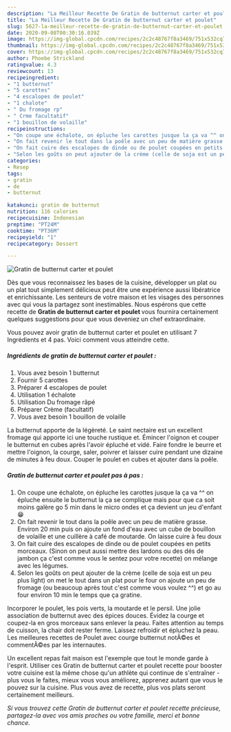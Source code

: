 ```yaml
---
description: "La Meilleur Recette De Gratin de butternut carter et poulet"
title: "La Meilleur Recette De Gratin de butternut carter et poulet"
slug: 5627-la-meilleur-recette-de-gratin-de-butternut-carter-et-poulet
date: 2020-09-08T00:30:16.039Z
image: https://img-global.cpcdn.com/recipes/2c2c48767f8a3469/751x532cq70/gratin-de-butternut-carter-et-poulet-photo-principale-de-la-recette.jpg
thumbnail: https://img-global.cpcdn.com/recipes/2c2c48767f8a3469/751x532cq70/gratin-de-butternut-carter-et-poulet-photo-principale-de-la-recette.jpg
cover: https://img-global.cpcdn.com/recipes/2c2c48767f8a3469/751x532cq70/gratin-de-butternut-carter-et-poulet-photo-principale-de-la-recette.jpg
author: Phoebe Strickland
ratingvalue: 4.3
reviewcount: 13
recipeingredient:
- "1 butternut"
- "5 carottes"
- "4 escalopes de poulet"
- "1 chalote"
- " Du fromage rp"
- " Crme facultatif"
- "1 bouillon de volaille"
recipeinstructions:
- "On coupe une échalote, on épluche les carottes jusque la ça va ^^ on épluche ensuite le butternut la ça se complique mais pour que ca soit moins galère go 5 min dans le micro ondes et ça devient un jeu d&#39;enfant 😁"
- "On fait revenir le tout dans la poêle avec un peu de matière grasse. Environ 20 min puis on ajoute un fond d&#39;eau avec un cube de bouillon de volaille et une cuillère à café de moutarde. On laisse cuire à feu doux"
- "On fait cuire des escalopes de dinde ou de poulet coupées en petits morceaux. (Sinon on peut aussi mettre des lardons ou des dés de jambon ça c&#39;est comme vous le sentez pour votre recette) on mélange avec les légumes."
- "Selon les goûts on peut ajouter de la crème (celle de soja est un peu plus light) on met le tout dans un plat pour le four on ajoute un peu de fromage (ou beaucoup après tout c&#39;est comme vous voulez ^^) et go au four environ 10 min le temps que ça gratine."
categories:
- Resep
tags:
- gratin
- de
- butternut

katakunci: gratin de butternut 
nutrition: 116 calories
recipecuisine: Indonesian
preptime: "PT24M"
cooktime: "PT36M"
recipeyield: "1"
recipecategory: Dessert

---
```



![Gratin de butternut carter et poulet](https://img-global.cpcdn.com/recipes/2c2c48767f8a3469/751x532cq70/gratin-de-butternut-carter-et-poulet-photo-principale-de-la-recette.jpg)

Dès que vous reconnaissez les bases de la cuisine, développer un plat ou un plat tout simplement délicieux peut être une expérience aussi libératrice et enrichissante. Les senteurs de votre maison et les visages des personnes avec qui vous la partagez sont inestimables. Nous espérons que cette recette de <strong> Gratin de butternut carter et poulet </strong> vous fournira certainement quelques suggestions pour que vous deveniez un chef extraordinaire.

<!--inarticleads1-->

Vous pouvez avoir gratin de butternut carter et poulet en utilisant 7 Ingrédients et 4 pas. Voici comment vous atteindre cette.

##### Ingrédients de gratin de butternut carter et poulet :

1. Vous avez besoin 1 butternut
1. Fournir 5 carottes
1. Préparer 4 escalopes de poulet
1. Utilisation 1 échalote
1. Utilisation  Du fromage râpé
1. Préparer  Crème (facultatif)
1. Vous avez besoin 1 bouillon de volaille


La butternut apporte de la légèreté. Le saint nectaire est un excellent fromage qui apporte ici une touche rustique et. Émincer l&#39;oignon et couper le butternut en cubes après l&#39;avoir épluché et vidé. Faire fondre le beurre et mettre l&#39;oignon, la courge, saler, poivrer et laisser cuire pendant une dizaine de minutes à feu doux. Couper le poulet en cubes et ajouter dans la poêle. 

<!--inarticleads2-->

##### Gratin de butternut carter et poulet pas à pas :

1. On coupe une échalote, on épluche les carottes jusque la ça va ^^ on épluche ensuite le butternut la ça se complique mais pour que ca soit moins galère go 5 min dans le micro ondes et ça devient un jeu d&#39;enfant 😁
1. On fait revenir le tout dans la poêle avec un peu de matière grasse. Environ 20 min puis on ajoute un fond d&#39;eau avec un cube de bouillon de volaille et une cuillère à café de moutarde. On laisse cuire à feu doux
1. On fait cuire des escalopes de dinde ou de poulet coupées en petits morceaux. (Sinon on peut aussi mettre des lardons ou des dés de jambon ça c&#39;est comme vous le sentez pour votre recette) on mélange avec les légumes.
1. Selon les goûts on peut ajouter de la crème (celle de soja est un peu plus light) on met le tout dans un plat pour le four on ajoute un peu de fromage (ou beaucoup après tout c&#39;est comme vous voulez ^^) et go au four environ 10 min le temps que ça gratine.


Incorporer le poulet, les pois verts, la moutarde et le persil. Une jolie association de butternut avec des épices douces. Évidez la courge et coupez-la en gros morceaux sans enlever la peau. Faites attention au temps de cuisson, la chair doit rester ferme. Laissez refroidir et épluchez la peau. Les meilleures recettes de Poulet avec courge butternut notÃ©es et commentÃ©es par les internautes. 

<!--inarticleads1-->

<p>
Un excellent repas fait maison est l'exemple que tout le monde garde à l'esprit. Utiliser ces Gratin de butternut carter et poulet recette pour booster votre cuisine est la même chose qu'un athlète qui continue de s'entraîner - plus vous le faites, mieux vous vous améliorez, apprenez autant que vous le pouvez sur la cuisine. Plus vous avez de recette, plus vos plats seront certainement meilleurs.
</p>

<p>
<i>Si vous trouvez cette Gratin de butternut carter et poulet recette précieuse, partagez-la avec vos amis proches ou votre famille, merci et bonne chance.</i>
</p>
